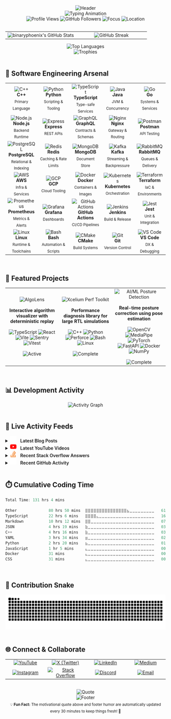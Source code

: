 <div align="center">
  <img src="https://capsule-render.vercel.app/api?type=waving&color=gradient&customColorList=6,11,20&height=180&section=header&text=Ayush%20Yadav&fontSize=50&fontColor=ffffff&animation=fadeIn&fontAlignY=35&desc=Software%20Engineer%20|%20Competitive%20Programmer%20|%20Systems%20Designer&descAlignY=55&descAlign=50" alt="Header"/>
</div>

<div align="center">
<img src="https://readme-typing-svg.demolab.com?font=JetBrains+Mono&weight=700&size=24&duration=3000&pause=1000&color=58A6FF&center=true&vCenter=true&width=1000&height=60&lines=SDE%E2%80%912+%E2%80%A2+Systems+%26+Performance+%E2%80%94+design+%E2%86%92+build+%E2%86%92+scale;Scalable+services%2C+clean+APIs+%E2%80%A2+low+latency%2C+high+throughput;Codeforces+Master+%E2%80%A2+CodeChef+6%E2%AD%90+%E2%80%A2+LeetCode+Knight+%E2%80%A2+HackerRank+6%E2%AD%90" alt="Typing Animation" />

</div>

<div align="center">
  <img src="https://komarev.com/ghpvc/?username=blackphoenix42&label=Profile%20Views&color=58A6FF&style=flat-square&exclude_me=true&reset=true" alt="Profile Views" />
  <img src="https://img.shields.io/github/followers/blackphoenix42?label=Followers&style=flat-square&color=58A6FF&logo=github" alt="GitHub Followers" />
  <img src="https://img.shields.io/badge/Focus-Software%20Engineer-58A6FF?style=flat-square" alt="Focus"/>
  <img src="https://img.shields.io/badge/Location-Delhi%2C%20India-58A6FF?style=flat-square&logo=googlemaps" alt="Location"/>
</div>

<br>

<div align="center">
  <table>
    <tr>
      <td align="center" width="50%">
        <img align="left" alt="binaryphoenix's GitHub Stats" src="https://readmemd-stats-blackphoenix42.vercel.app/api?username=blackphoenix42&show_icons=true&theme=dracula&count_private=true&hide_border=true&include_all_commits=true&show_icons=true&icon_color=58A6FF&title_color=58A6FF&text_color=c9d1d9&bg_color=0d1117&cache_seconds=300" />
      </td>
      <td align="center" width="50%">
        <img src="https://github-readme-streak-stats.herokuapp.com/?user=blackphoenix42&theme=github-dark-blue&hide_border=true&background=0d1117&ring=58A6FF&fire=58A6FF&currStreakLabel=58A6FF" alt="GitHub Streak"/>
      </td>
    </tr>
  </table>
</div>

<div align="center">
  <img src="https://github-readme-stats.vercel.app/api/top-langs/?username=blackphoenix42&theme=github_dark&hide_border=true&include_all_commits=true&count_private=true&layout=compact&title_color=58A6FF&text_color=c9d1d9&bg_color=0d1117&cache_seconds=1&v=2" alt="Top Languages"/>
</div>

<div align="center">
  <img src="assets/auto/github-profile-trophy-vercel-app-1d48909a.svg" alt="Trophies"/>
</div>

<br>

## 🧠 Software Engineering Arsenal

<div align="center">
  <table>
    <tr>
      <td align="center" width="20%">
        <img src="https://skillicons.dev/icons?i=cpp" width="48" height="48" alt="C++"/>
        <br><strong>C++</strong>
        <br><sub>Primary Language</sub>
      </td>
      <td align="center" width="20%">
        <img src="https://skillicons.dev/icons?i=python" width="48" height="48" alt="Python"/>
        <br><strong>Python</strong>
        <br><sub>Scripting & Tooling</sub>
      </td>
      <td align="center" width="20%">
        <img src="https://skillicons.dev/icons?i=typescript" width="48" height="48" alt="TypeScript"/>
        <br><strong>TypeScript</strong>
        <br><sub>Type-safe Services</sub>
      </td>
      <td align="center" width="20%">
        <img src="https://skillicons.dev/icons?i=java" width="48" height="48" alt="Java"/>
        <br><strong>Java</strong>
        <br><sub>JVM & Concurrency</sub>
      </td>
      <td align="center" width="20%">
        <img src="https://skillicons.dev/icons?i=go" width="48" height="48" alt="Go"/>
        <br><strong>Go</strong>
        <br><sub>Systems & Services</sub>
      </td>
    </tr>
     <tr>
      <td align="center" width="20%">
        <img src="https://skillicons.dev/icons?i=nodejs" width="48" height="48" alt="Node.js"/>
        <br><strong>Node.js</strong>
        <br><sub>Backend Runtime</sub>
      </td>
      <td align="center" width="20%">
        <img src="https://skillicons.dev/icons?i=express" width="48" height="48" alt="Express"/>
        <br><strong>Express</strong>
        <br><sub>REST APIs</sub>
      </td>
      <td align="center" width="20%">
        <img src="https://skillicons.dev/icons?i=graphql" width="48" height="48" alt="GraphQL"/>
        <br><strong>GraphQL</strong>
        <br><sub>Contracts & Schemas</sub>
      </td>
      <td align="center" width="20%">
        <img src="https://skillicons.dev/icons?i=nginx" width="48" height="48" alt="Nginx"/>
        <br><strong>Nginx</strong>
        <br><sub>Gateway & Routing</sub>
      </td>
      <td align="center" width="20%">
        <img src="https://skillicons.dev/icons?i=postman" width="48" height="48" alt="Postman"/>
        <br><strong>Postman</strong>
        <br><sub>API Testing</sub>
      </td>
    </tr>
       <tr>
      <td align="center" width="20%">
        <img src="https://skillicons.dev/icons?i=postgres" width="48" height="48" alt="PostgreSQL"/>
        <br><strong>PostgreSQL</strong>
        <br><sub>Relational & Indexing</sub>
      </td>
      <td align="center" width="20%">
        <img src="https://skillicons.dev/icons?i=redis" width="48" height="48" alt="Redis"/>
        <br><strong>Redis</strong>
        <br><sub>Caching & Rate Limits</sub>
      </td>
      <td align="center" width="20%">
        <img src="https://skillicons.dev/icons?i=mongodb" width="48" height="48" alt="MongoDB"/>
        <br><strong>MongoDB</strong>
        <br><sub>Document Store</sub>
      </td>
      <td align="center" width="20%">
        <img src="https://skillicons.dev/icons?i=kafka" width="48" height="48" alt="Kafka"/>
        <br><strong>Kafka</strong>
        <br><sub>Streaming & Backpressure</sub>
      </td>
      <td align="center" width="20%">
        <img src="https://skillicons.dev/icons?i=rabbitmq" width="48" height="48" alt="RabbitMQ"/>
        <br><strong>RabbitMQ</strong>
        <br><sub>Queues & Delivery</sub>
      </td>
    </tr>
     <tr>
      <td align="center" width="20%">
        <img src="https://skillicons.dev/icons?i=aws" width="48" height="48" alt="AWS"/>
        <br><strong>AWS</strong>
        <br><sub>Infra & Services</sub>
      </td>
      <td align="center" width="20%">
        <img src="https://skillicons.dev/icons?i=gcp" width="48" height="48" alt="GCP"/>
        <br><strong>GCP</strong>
        <br><sub>Cloud Tooling</sub>
      </td>
      <td align="center" width="20%">
        <img src="https://skillicons.dev/icons?i=docker" width="48" height="48" alt="Docker"/>
        <br><strong>Docker</strong>
        <br><sub>Containers & Images</sub>
      </td>
      <td align="center" width="20%">
        <img src="https://skillicons.dev/icons?i=kubernetes" width="48" height="48" alt="Kubernetes"/>
        <br><strong>Kubernetes</strong>
        <br><sub>Orchestration</sub>
      </td>
      <td align="center" width="20%">
        <img src="https://skillicons.dev/icons?i=terraform" width="48" height="48" alt="Terraform"/>
        <br><strong>Terraform</strong>
        <br><sub>IaC & Environments</sub>
      </td>
    </tr>
    <tr>
      <td align="center" width="20%">
        <img src="https://skillicons.dev/icons?i=prometheus" width="48" height="48" alt="Prometheus"/>
        <br><strong>Prometheus</strong>
        <br><sub>Metrics & Alerts</sub>
      </td>
      <td align="center" width="20%">
        <img src="https://skillicons.dev/icons?i=grafana" width="48" height="48" alt="Grafana"/>
        <br><strong>Grafana</strong>
        <br><sub>Dashboards</sub>
      </td>
      <td align="center" width="20%">
        <img src="https://skillicons.dev/icons?i=githubactions" width="48" height="48" alt="GitHub Actions"/>
        <br><strong>GitHub Actions</strong>
        <br><sub>CI/CD Pipelines</sub>
      </td>
      <td align="center" width="20%">
        <img src="https://skillicons.dev/icons?i=jenkins" width="48" height="48" alt="Jenkins"/>
        <br><strong>Jenkins</strong>
        <br><sub>Build & Release</sub>
      </td>
      <td align="center" width="20%">
        <img src="https://skillicons.dev/icons?i=jest" width="48" height="48" alt="Jest"/>
        <br><strong>Jest</strong>
        <br><sub>Unit & Integration</sub>
      </td>
    </tr>
     <tr>
      <td align="center" width="20%">
        <img src="https://skillicons.dev/icons?i=linux" width="48" height="48" alt="Linux"/>
        <br><strong>Linux</strong>
        <br><sub>Runtime & Toolchains</sub>
      </td>
      <td align="center" width="20%">
        <img src="https://skillicons.dev/icons?i=bash" width="48" height="48" alt="Bash"/>
        <br><strong>Bash</strong>
        <br><sub>Automation & Scripts</sub>
      </td>
      <td align="center" width="20%">
        <img src="https://skillicons.dev/icons?i=cmake" width="48" height="48" alt="CMake"/>
        <br><strong>CMake</strong>
        <br><sub>Build Systems</sub>
      </td>
      <td align="center" width="20%">
        <img src="https://skillicons.dev/icons?i=git" width="48" height="48" alt="Git"/>
        <br><strong>Git</strong>
        <br><sub>Version Control</sub>
      </td>
      <td align="center" width="20%">
        <img src="https://skillicons.dev/icons?i=vscode" width="48" height="48" alt="VS Code"/>
        <br><strong>VS Code</strong>
        <br><sub>DX & Debugging</sub>
      </td>
    </tr>
  </table>
</div>

<br>

## 🚀 Featured Projects

<div align="center">
  <table>
    <tr>
      <td align="center" width="33%">
        <img src="https://img.shields.io/badge/🔎-AlgoLens-58A6FF?style=for-the-badge&logo=react&logoColor=white" alt="AlgoLens"/>
        <br><br>
        <strong>Interactive algorithm visualizer with deterministic replay</strong>
        <br><br>
        <img src="https://img.shields.io/badge/TypeScript-3178C6?style=flat-square&logo=typescript&logoColor=white" alt="TypeScript"/>
        <img src="https://img.shields.io/badge/React-20232A?style=flat-square&logo=react&logoColor=61DAFB" alt="React"/>
        <img src="https://img.shields.io/badge/Vite-646CFF?style=flat-square&logo=vite&logoColor=white" alt="Vite"/>
        <img src="https://img.shields.io/badge/Sentry-362D59?style=flat-square&logo=sentry&logoColor=white" alt="Sentry"/>
        <img src="https://img.shields.io/badge/Vitest-6E9F18?style=flat-square&logo=vitest&logoColor=white" alt="Vitest"/>
        <br><br>
        <img src="https://img.shields.io/badge/Status-Active-FF6B35?style=flat-square" alt="Active"/>
      </td>
      <td align="center" width="33%">
        <img src="https://img.shields.io/badge/🔥-Perf%20Toolkit-58A6FF?style=for-the-badge&logo=c%2B%2B&logoColor=white" alt="Xcelium Perf Toolkit"/>
        <br><br>
        <strong>Performance diagnosis library for large RTL simulations</strong>
        <br><br>
        <img src="https://img.shields.io/badge/C%2B%2B-00599C?style=flat-square&logo=c%2B%2B&logoColor=white" alt="C++"/>
        <img src="https://img.shields.io/badge/Python-3776AB?style=flat-square&logo=python&logoColor=white" alt="Python"/>
        <img src="https://img.shields.io/badge/Perforce-404040?style=flat-square&logo=perforce&logoColor=white" alt="Perforce"/>
        <img src="https://img.shields.io/badge/Bash-4EAA25?style=flat-square&logo=gnubash&logoColor=white" alt="Bash"/>
        <img src="https://img.shields.io/badge/Linux-000000?style=flat-square&logo=linux&logoColor=white" alt="Linux"/>
        <br><br>
        <img src="https://img.shields.io/badge/Status-Complete-00D4AA?style=flat-square" alt="Complete"/>
      </td>
      <td align="center" width="33%">
        <img src="https://img.shields.io/badge/🏋️-PostureIQ%20%28AI%2FML%29-58A6FF?style=for-the-badge&logo=opencv&logoColor=white" alt="AI/ML Posture Detection"/>
        <br><br>
        <strong>Real-time posture correction using pose estimation</strong>
        <br><br>
        <img src="https://img.shields.io/badge/OpenCV-5C3EE8?style=flat-square&logo=opencv&logoColor=white" alt="OpenCV"/>
        <img src="https://img.shields.io/badge/MPipe-00A6FF?style=flat-square" alt="MediaPipe"/>
        <img src="https://img.shields.io/badge/Torch-EE4C2C?style=flat-square&logo=pytorch&logoColor=white" alt="PyTorch"/>
        <br/>
        <img src="https://img.shields.io/badge/FastAPI-009688?style=flat-square&logo=fastapi&logoColor=white" alt="FastAPI"/>
        <img src="https://img.shields.io/badge/Dckr-2496ED?style=flat-square&logo=docker&logoColor=white" alt="Docker"/>
        <img src="https://img.shields.io/badge/NumPy-013243?style=flat-square&logo=numpy&logoColor=white" alt="NumPy"/>
        <br><br>
        <img src="https://img.shields.io/badge/Status-Complete-00D4AA?style=flat-square" alt="Complete"/>
      </td>
    </tr>
  </table>
</div>

<br>

## 📊 Development Activity

<div align="center">
  <img src="https://github-readme-activity-graph.vercel.app/graph?username=blackphoenix42&theme=github-compact&hide_border=true&bg_color=0d1117&color=58A6FF&line=58A6FF&point=ffffff" alt="Activity Graph"/>
</div>

<br>

## 📡 Live Activity Feeds

<details>
  <summary>
    <img src="assets/auto/cdn-simpleicons-org-197227f8.svg" width="20" height="20" alt="Medium" />
    <span style="font-weight:600; margin:0 8px;">Latest Blog Posts</span>
  </summary>

  <!-- BLOG-POST-LIST:START -->
 1. ✍️ [Google I/O 2021 Punch Card Puzzle](https://binaryphoenix01.medium.com/google-i-o-2021-punch-card-puzzle-8b266724ec1d?source=rss-4009e2c77a------2) 

 2. 📝 [Three Ways to Solve the Two Number Sum Problem](https://binaryphoenix01.medium.com/the-two-number-sum-problem-c4f36c7528f5?source=rss-4009e2c77a------2) 
<!-- BLOG-POST-LIST:END -->

</details>

<details>
  <summary>
    <img src="assets/auto/cdn-simpleicons-org-638fca83.svg" width="20" height="20" alt="YouTube" />
    <span style="font-weight:600; margin:0 8px;">Latest YouTube Videos</span>
  </summary>

  <!-- YOUTUBE:START --><table><tr><td><a href="https://www.youtube.com/watch?v=DK2Gi0KlwgU"><img width="140px" src="http://img.youtube.com/vi/DK2Gi0KlwgU/maxresdefault.jpg"></a></td>
<td><a href="https://www.youtube.com/watch?v=DK2Gi0KlwgU">How to Move Element to the End of an Array | Coding Interview Question</a><br/>May 28, 2021</td></tr></table>
<table><tr><td><a href="https://www.youtube.com/watch?v=P9Q8uiX5I7E"><img width="140px" src="http://img.youtube.com/vi/P9Q8uiX5I7E/maxresdefault.jpg"></a></td>
<td><a href="https://www.youtube.com/watch?v=P9Q8uiX5I7E">Sort all the punch cards &lpar;Final Puzzle&rpar;| Google I/O 2021 Punchcard Puzzle 10</a><br/>May 13, 2021</td></tr></table>
<table><tr><td><a href="https://www.youtube.com/watch?v=2DidcRgfmg8"><img width="140px" src="http://img.youtube.com/vi/2DidcRgfmg8/maxresdefault.jpg"></a></td>
<td><a href="https://www.youtube.com/watch?v=2DidcRgfmg8">Find the Quote | Google I/O 2021 Punchcard Puzzle 9</a><br/>May 13, 2021</td></tr></table>
<!-- YOUTUBE:END -->
  
</details>

<details>
  <summary>
    <img src="assets/auto/cdn-simpleicons-org-7386c18e.svg" width="20" height="20" alt="Stack Overflow" />
    <span style="font-weight:600; margin:0 8px;">Recent Stack Overflow Answers</span>
  </summary>

  <!-- STACKOVERFLOW:START -->
 1. 🧠 [Answer by Binary Phoenix for How can i add icon to React Link?](https://stackoverflow.com/questions/67886495/how-can-i-add-icon-to-react-link/67887089#67887089) 

 2. ⚡ [Answer by Binary Phoenix for “list index out of range” with a loop](https://stackoverflow.com/questions/67640916/list-index-out-of-range-with-a-loop/67641111#67641111) 

 3. 🧩 [Answer by Binary Phoenix for How to turn this code into a one-liner or make it shorter?](https://stackoverflow.com/questions/67615524/how-to-turn-this-code-into-a-one-liner-or-make-it-shorter/67615656#67615656) 
<!-- STACKOVERFLOW:END -->

</details>

<details>
  <summary>
    <img src="assets/auto/cdn-simpleicons-org-61c41f75.svg" width="20" height="20" alt="GitHub" />
    <span style="font-weight:600; margin:0 8px;">Recent GitHub Activity</span>
  </summary>

  <!--START_SECTION:activity-->

1. 💪 Opened PR [#1601](undefined) in [abhisheknaiidu/awesome-github-profile-readme](https://github.com/abhisheknaiidu/awesome-github-profile-readme)
2. 🎉 Merged PR [#18](https://github.com/blackphoenix42/algolens-private/pull/18) in [blackphoenix42/algolens-private](https://github.com/blackphoenix42/algolens-private)
<!--END_SECTION:activity-->

</details>

  <br/>

## ⏱️ Cumulative Coding Time

<!--START_SECTION:waka-->

```rust
Total Time: 131 hrs 4 mins

Other              80 hrs 50 mins  ⣿⣿⣿⣿⣿⣿⣿⣿⣿⣿⣿⣿⣿⣿⣿⣦⣀⣀⣀⣀⣀⣀⣀⣀⣀   61.68 %
TypeScript         22 hrs 6 mins   ⣿⣿⣿⣿⣄⣀⣀⣀⣀⣀⣀⣀⣀⣀⣀⣀⣀⣀⣀⣀⣀⣀⣀⣀⣀   16.86 %
Markdown           10 hrs 12 mins  ⣿⣿⣀⣀⣀⣀⣀⣀⣀⣀⣀⣀⣀⣀⣀⣀⣀⣀⣀⣀⣀⣀⣀⣀⣀   07.78 %
JSON               4 hrs 19 mins   ⣷⣀⣀⣀⣀⣀⣀⣀⣀⣀⣀⣀⣀⣀⣀⣀⣀⣀⣀⣀⣀⣀⣀⣀⣀   03.30 %
C++                4 hrs 16 mins   ⣷⣀⣀⣀⣀⣀⣀⣀⣀⣀⣀⣀⣀⣀⣀⣀⣀⣀⣀⣀⣀⣀⣀⣀⣀   03.26 %
YAML               3 hrs 34 mins   ⣶⣀⣀⣀⣀⣀⣀⣀⣀⣀⣀⣀⣀⣀⣀⣀⣀⣀⣀⣀⣀⣀⣀⣀⣀   02.73 %
Python             2 hrs 20 mins   ⣦⣀⣀⣀⣀⣀⣀⣀⣀⣀⣀⣀⣀⣀⣀⣀⣀⣀⣀⣀⣀⣀⣀⣀⣀   01.78 %
JavaScript         1 hr 5 mins     ⣄⣀⣀⣀⣀⣀⣀⣀⣀⣀⣀⣀⣀⣀⣀⣀⣀⣀⣀⣀⣀⣀⣀⣀⣀   00.84 %
Docker             31 mins         ⣄⣀⣀⣀⣀⣀⣀⣀⣀⣀⣀⣀⣀⣀⣀⣀⣀⣀⣀⣀⣀⣀⣀⣀⣀   00.40 %
CSS                31 mins         ⣄⣀⣀⣀⣀⣀⣀⣀⣀⣀⣀⣀⣀⣀⣀⣀⣀⣀⣀⣀⣀⣀⣀⣀⣀   00.40 %
```

<!--END_SECTION:waka-->
<br>

## 🐍 Contribution Snake

<div align="center">
  <img src="https://github.com/blackphoenix42/blackphoenix42/blob/output/github-contribution-grid-snake-dark.svg" alt="Snake Animation" />
</div>

<br>

## 🌐 Connect & Collaborate

<div align="center">
  <table>
    <tr>
      <td align="center" width="20%">
        <a href="https://www.youtube.com/channel/UCcINlOM-rC1_8yiRGH_iFBg?sub_confirmation=1">
          <img src="https://img.shields.io/badge/-YouTube-FF0000?style=for-the-badge&logo=youtube&logoColor=white" alt="YouTube"/>
        </a>
      </td>
      <td align="center" width="20%">
        <a href="https://www.twitter.com/BinaryPhoenix/">
          <img src="https://img.shields.io/badge/𝕏%20(Twitter)-1DA1F2?style=for-the-badge&logo=x&logoColor=white" alt="X (Twitter)"/>
        </a>
      </td>
      <td align="center" width="20%">
        <a href="assets/backups/www-linkedin-com-90fd9c20.md">
          <img src="https://img.shields.io/badge/-LinkedIn-0A66C2?style=for-the-badge&logo=linkedin&logoColor=white" alt="LinkedIn"/>
        </a>
      </td>
      <td align="center" width="20%">
        <a href="assets/backups/medium-com-1a82200d.md">
          <img src="https://img.shields.io/badge/-Medium-000000?style=for-the-badge&logo=medium&logoColor=white" alt="Medium"/>
        </a>
      </td>
    </tr>
    <tr>
      <td align="center" width="20%">
        <a href="https://www.instagram.com/binary.phoenix/">
          <img src="https://img.shields.io/badge/-Instagram-E4405F?style=for-the-badge&logo=instagram&logoColor=white" alt="Instagram"/>
        </a>
      </td>
      <td align="center" width="20%">
        <a href="https://stackoverflow.com/users/13237616">
          <img src="https://img.shields.io/badge/-Stack%20Overflow-F58025?style=for-the-badge&logo=stackoverflow&logoColor=white" alt="Stack Overflow"/>
        </a>
      </td>
      <td align="center" width="20%">
        <a href="https://discord.gg/mRUZEhD">
          <img src="https://img.shields.io/badge/-Discord-5865F2?style=for-the-badge&logo=discord&logoColor=white" alt="Discord"/>
        </a>
      </td>
      <td align="center" width="20%">
        <a href="mailto:riseofgoldenbird@gmail.com">
          <img src="https://img.shields.io/badge/-Email-EA4335?style=for-the-badge&logo=gmail&logoColor=white" alt="Email"/>
        </a> 
      </td>
    </tr>
  </table>
</div>

<br>

<!-- QUOTE:START -->
<div align="center">
  <img src="https://quotes-github-readme.vercel.app/api?type=horizontal&theme=dark&quote=I%27m%20not%20a%20great%20programmer%3B%20I%27m%20just%20a%20good%20programmer%20with%20great%20habits.&author=Kent%20Beck&t=1761477466" alt="Quote"/>
</div>
<!-- QUOTE:END -->

<!-- FOOTER_START -->
<div align="center">
  <img src="https://capsule-render.vercel.app/api?type=waving&color=gradient&customColorList=6,11,20&height=100&section=footer&text=What%20did%20the%20process%20say%20after%20working%20in%20an%20infinite%20loop%20all%20day%3F%20%E2%80%94%20I%20need%20a%20break.&fontSize=16&fontColor=ffffff&animation=twinkling" alt="Footer"/>
</div>
<!-- FOOTER_END -->

<div align="center">
  <sub>
    💡 <strong>Fun Fact:</strong> The motivational quote above and footer humor are automatically updated every 30 minutes to keep things fresh! 🔄
    <br>
  </sub>
</div>
